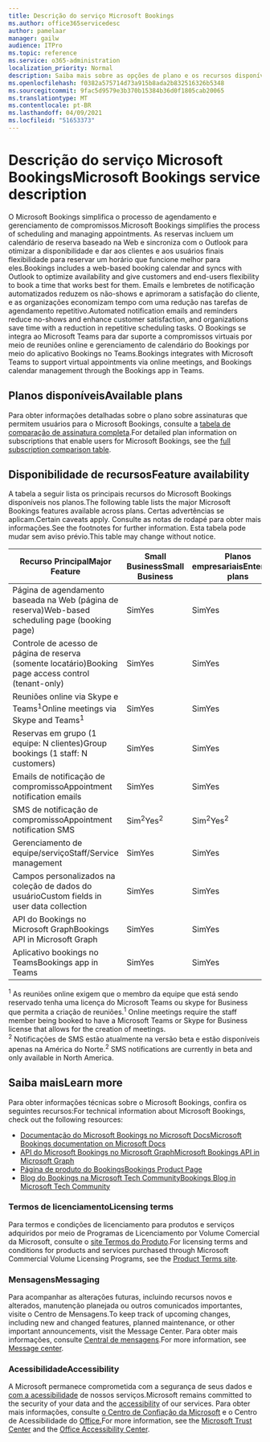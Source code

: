 ```yaml
---
title: Descrição do serviço Microsoft Bookings
ms.author: office365servicedesc
author: pamelaar
manager: gailw
audience: ITPro
ms.topic: reference
ms.service: o365-administration
localization_priority: Normal
description: Saiba mais sobre as opções de plano e os recursos disponíveis no Microsoft Bookings.
ms.openlocfilehash: f0382a575714d73a915b8ada2b832516326b5348
ms.sourcegitcommit: 9fac5d9579e3b370b15384b36d0f1805cab20065
ms.translationtype: MT
ms.contentlocale: pt-BR
ms.lasthandoff: 04/09/2021
ms.locfileid: "51653373"
---
```

# <a name="microsoft-bookings-service-description"></a><span data-ttu-id="16902-103">Descrição do serviço Microsoft Bookings</span><span class="sxs-lookup"><span data-stu-id="16902-103">Microsoft Bookings service description</span></span>

<span data-ttu-id="16902-104">O Microsoft Bookings simplifica o processo de agendamento e gerenciamento de compromissos.</span><span class="sxs-lookup"><span data-stu-id="16902-104">Microsoft Bookings simplifies the process of scheduling and managing appointments.</span></span> <span data-ttu-id="16902-105">As reservas incluem um calendário de reserva baseado na Web e sincroniza com o Outlook para otimizar a disponibilidade e dar aos clientes e aos usuários finais flexibilidade para reservar um horário que funcione melhor para eles.</span><span class="sxs-lookup"><span data-stu-id="16902-105">Bookings includes a web-based booking calendar and syncs with Outlook to optimize availability and give customers and end-users flexibility to book a time that works best for them.</span></span> <span data-ttu-id="16902-106">Emails e lembretes de notificação automatizados reduzem os não-shows e aprimoram a satisfação do cliente, e as organizações economizam tempo com uma redução nas tarefas de agendamento repetitivo.</span><span class="sxs-lookup"><span data-stu-id="16902-106">Automated notification emails and reminders reduce no-shows and enhance customer satisfaction, and organizations save time with a reduction in repetitive scheduling tasks.</span></span> <span data-ttu-id="16902-107">O Bookings se integra ao Microsoft Teams para dar suporte a compromissos virtuais por meio de reuniões online e gerenciamento de calendário do Bookings por meio do aplicativo Bookings no Teams.</span><span class="sxs-lookup"><span data-stu-id="16902-107">Bookings integrates with Microsoft Teams to support virtual appointments via online meetings, and Bookings calendar management through the Bookings app in Teams.</span></span>

## <a name="available-plans"></a><span data-ttu-id="16902-108">Planos disponíveis</span><span class="sxs-lookup"><span data-stu-id="16902-108">Available plans</span></span>

<span data-ttu-id="16902-109">Para obter informações detalhadas sobre o plano sobre assinaturas que permitem usuários para o Microsoft Bookings, consulte a  [tabela de comparação de assinatura completa](https://go.microsoft.com/fwlink/?linkid=2139145).</span><span class="sxs-lookup"><span data-stu-id="16902-109">For detailed plan information on subscriptions that enable users for Microsoft Bookings, see the  [full subscription comparison table](https://go.microsoft.com/fwlink/?linkid=2139145).</span></span>

## <a name="feature-availability"></a><span data-ttu-id="16902-110">Disponibilidade de recursos</span><span class="sxs-lookup"><span data-stu-id="16902-110">Feature availability</span></span>

<span data-ttu-id="16902-111">A tabela a seguir lista os principais recursos do Microsoft Bookings disponíveis nos planos.</span><span class="sxs-lookup"><span data-stu-id="16902-111">The following table lists the major Microsoft Bookings features available across plans.</span></span> <span data-ttu-id="16902-112">Certas advertências se aplicam.</span><span class="sxs-lookup"><span data-stu-id="16902-112">Certain caveats apply.</span></span> <span data-ttu-id="16902-113">Consulte as notas de rodapé para obter mais informações.</span><span class="sxs-lookup"><span data-stu-id="16902-113">See the footnotes for further information.</span></span> <span data-ttu-id="16902-114">Esta tabela pode mudar sem aviso prévio.</span><span class="sxs-lookup"><span data-stu-id="16902-114">This table may change without notice.</span></span>

| <span data-ttu-id="16902-115">Recurso Principal</span><span class="sxs-lookup"><span data-stu-id="16902-115">Major Feature</span></span> | <span data-ttu-id="16902-116">Small Business</span><span class="sxs-lookup"><span data-stu-id="16902-116">Small Business</span></span> | <span data-ttu-id="16902-117">Planos empresariais</span><span class="sxs-lookup"><span data-stu-id="16902-117">Enterprise plans</span></span> | <span data-ttu-id="16902-118">CCG</span><span class="sxs-lookup"><span data-stu-id="16902-118">GCC</span></span> | <span data-ttu-id="16902-119">GCC-High</span><span class="sxs-lookup"><span data-stu-id="16902-119">GCC-High</span></span> | <span data-ttu-id="16902-120">DOD</span><span class="sxs-lookup"><span data-stu-id="16902-120">DOD</span></span> | <span data-ttu-id="16902-121">Educação</span><span class="sxs-lookup"><span data-stu-id="16902-121">Education</span></span> |
| --- | --- | --- | --- | --- | --- | --- |
| <span data-ttu-id="16902-122">Página de agendamento baseada na Web (página de reserva)</span><span class="sxs-lookup"><span data-stu-id="16902-122">Web-based scheduling page (booking page)</span></span> | <span data-ttu-id="16902-123">Sim</span><span class="sxs-lookup"><span data-stu-id="16902-123">Yes</span></span> | <span data-ttu-id="16902-124">Sim</span><span class="sxs-lookup"><span data-stu-id="16902-124">Yes</span></span> | <span data-ttu-id="16902-125">Sim</span><span class="sxs-lookup"><span data-stu-id="16902-125">Yes</span></span> | <span data-ttu-id="16902-126">Não</span><span class="sxs-lookup"><span data-stu-id="16902-126">No</span></span> | <span data-ttu-id="16902-127">Não</span><span class="sxs-lookup"><span data-stu-id="16902-127">No</span></span> | <span data-ttu-id="16902-128">Sim</span><span class="sxs-lookup"><span data-stu-id="16902-128">Yes</span></span> |
| <span data-ttu-id="16902-129">Controle de acesso de página de reserva (somente locatário)</span><span class="sxs-lookup"><span data-stu-id="16902-129">Booking page access control (tenant-only)</span></span> | <span data-ttu-id="16902-130">Sim</span><span class="sxs-lookup"><span data-stu-id="16902-130">Yes</span></span> | <span data-ttu-id="16902-131">Sim</span><span class="sxs-lookup"><span data-stu-id="16902-131">Yes</span></span> | <span data-ttu-id="16902-132">Sim</span><span class="sxs-lookup"><span data-stu-id="16902-132">Yes</span></span> | <span data-ttu-id="16902-133">Não</span><span class="sxs-lookup"><span data-stu-id="16902-133">No</span></span> | <span data-ttu-id="16902-134">Não</span><span class="sxs-lookup"><span data-stu-id="16902-134">No</span></span> | <span data-ttu-id="16902-135">Sim</span><span class="sxs-lookup"><span data-stu-id="16902-135">Yes</span></span> |
| <span data-ttu-id="16902-136">Reuniões online via Skype e Teams<sup>1</sup></span><span class="sxs-lookup"><span data-stu-id="16902-136">Online meetings via Skype and Teams<sup>1</sup></span></span> <br/> | <span data-ttu-id="16902-137">Sim</span><span class="sxs-lookup"><span data-stu-id="16902-137">Yes</span></span> | <span data-ttu-id="16902-138">Sim</span><span class="sxs-lookup"><span data-stu-id="16902-138">Yes</span></span> | <span data-ttu-id="16902-139">Sim</span><span class="sxs-lookup"><span data-stu-id="16902-139">Yes</span></span> | <span data-ttu-id="16902-140">Não</span><span class="sxs-lookup"><span data-stu-id="16902-140">No</span></span> | <span data-ttu-id="16902-141">Não</span><span class="sxs-lookup"><span data-stu-id="16902-141">No</span></span> | <span data-ttu-id="16902-142">Sim</span><span class="sxs-lookup"><span data-stu-id="16902-142">Yes</span></span> |
| <span data-ttu-id="16902-143">Reservas em grupo (1 equipe: N clientes)</span><span class="sxs-lookup"><span data-stu-id="16902-143">Group bookings (1 staff: N customers)</span></span> | <span data-ttu-id="16902-144">Sim</span><span class="sxs-lookup"><span data-stu-id="16902-144">Yes</span></span> | <span data-ttu-id="16902-145">Sim</span><span class="sxs-lookup"><span data-stu-id="16902-145">Yes</span></span> | <span data-ttu-id="16902-146">Sim</span><span class="sxs-lookup"><span data-stu-id="16902-146">Yes</span></span> | <span data-ttu-id="16902-147">Não</span><span class="sxs-lookup"><span data-stu-id="16902-147">No</span></span> | <span data-ttu-id="16902-148">Não</span><span class="sxs-lookup"><span data-stu-id="16902-148">No</span></span> | <span data-ttu-id="16902-149">Sim</span><span class="sxs-lookup"><span data-stu-id="16902-149">Yes</span></span> |
| <span data-ttu-id="16902-150">Emails de notificação de compromisso</span><span class="sxs-lookup"><span data-stu-id="16902-150">Appointment notification emails</span></span> | <span data-ttu-id="16902-151">Sim</span><span class="sxs-lookup"><span data-stu-id="16902-151">Yes</span></span> | <span data-ttu-id="16902-152">Sim</span><span class="sxs-lookup"><span data-stu-id="16902-152">Yes</span></span> | <span data-ttu-id="16902-153">Sim</span><span class="sxs-lookup"><span data-stu-id="16902-153">Yes</span></span> | <span data-ttu-id="16902-154">Não</span><span class="sxs-lookup"><span data-stu-id="16902-154">No</span></span> | <span data-ttu-id="16902-155">Não</span><span class="sxs-lookup"><span data-stu-id="16902-155">No</span></span> | <span data-ttu-id="16902-156">Sim</span><span class="sxs-lookup"><span data-stu-id="16902-156">Yes</span></span> |
| <span data-ttu-id="16902-157">SMS de notificação de compromisso</span><span class="sxs-lookup"><span data-stu-id="16902-157">Appointment notification SMS</span></span> | <span data-ttu-id="16902-158">Sim<sup>2</sup></span><span class="sxs-lookup"><span data-stu-id="16902-158">Yes<sup>2</sup></span></span> <br/> | <span data-ttu-id="16902-159">Sim<sup>2</sup></span><span class="sxs-lookup"><span data-stu-id="16902-159">Yes<sup>2</sup></span></span> <br/> | <span data-ttu-id="16902-160">Sim<sup>2</sup></span><span class="sxs-lookup"><span data-stu-id="16902-160">Yes<sup>2</sup></span></span> <br/> | <span data-ttu-id="16902-161">Não</span><span class="sxs-lookup"><span data-stu-id="16902-161">No</span></span> | <span data-ttu-id="16902-162">Não</span><span class="sxs-lookup"><span data-stu-id="16902-162">No</span></span> | <span data-ttu-id="16902-163">Sim</span><span class="sxs-lookup"><span data-stu-id="16902-163">Yes</span></span> |
| <span data-ttu-id="16902-164">Gerenciamento de equipe/serviço</span><span class="sxs-lookup"><span data-stu-id="16902-164">Staff/Service management</span></span> | <span data-ttu-id="16902-165">Sim</span><span class="sxs-lookup"><span data-stu-id="16902-165">Yes</span></span> | <span data-ttu-id="16902-166">Sim</span><span class="sxs-lookup"><span data-stu-id="16902-166">Yes</span></span> | <span data-ttu-id="16902-167">Sim</span><span class="sxs-lookup"><span data-stu-id="16902-167">Yes</span></span> | <span data-ttu-id="16902-168">Não</span><span class="sxs-lookup"><span data-stu-id="16902-168">No</span></span> | <span data-ttu-id="16902-169">Não</span><span class="sxs-lookup"><span data-stu-id="16902-169">No</span></span> | <span data-ttu-id="16902-170">Sim</span><span class="sxs-lookup"><span data-stu-id="16902-170">Yes</span></span> |
| <span data-ttu-id="16902-171">Campos personalizados na coleção de dados do usuário</span><span class="sxs-lookup"><span data-stu-id="16902-171">Custom fields in user data collection</span></span> | <span data-ttu-id="16902-172">Sim</span><span class="sxs-lookup"><span data-stu-id="16902-172">Yes</span></span> | <span data-ttu-id="16902-173">Sim</span><span class="sxs-lookup"><span data-stu-id="16902-173">Yes</span></span> | <span data-ttu-id="16902-174">Sim</span><span class="sxs-lookup"><span data-stu-id="16902-174">Yes</span></span> | <span data-ttu-id="16902-175">Não</span><span class="sxs-lookup"><span data-stu-id="16902-175">No</span></span> | <span data-ttu-id="16902-176">Não</span><span class="sxs-lookup"><span data-stu-id="16902-176">No</span></span> | <span data-ttu-id="16902-177">Sim</span><span class="sxs-lookup"><span data-stu-id="16902-177">Yes</span></span> |
| <span data-ttu-id="16902-178">API do Bookings no Microsoft Graph</span><span class="sxs-lookup"><span data-stu-id="16902-178">Bookings API in Microsoft Graph</span></span> | <span data-ttu-id="16902-179">Sim</span><span class="sxs-lookup"><span data-stu-id="16902-179">Yes</span></span> | <span data-ttu-id="16902-180">Sim</span><span class="sxs-lookup"><span data-stu-id="16902-180">Yes</span></span> | <span data-ttu-id="16902-181">Não</span><span class="sxs-lookup"><span data-stu-id="16902-181">No</span></span> | <span data-ttu-id="16902-182">Não</span><span class="sxs-lookup"><span data-stu-id="16902-182">No</span></span> | <span data-ttu-id="16902-183">Não</span><span class="sxs-lookup"><span data-stu-id="16902-183">No</span></span> | <span data-ttu-id="16902-184">Sim</span><span class="sxs-lookup"><span data-stu-id="16902-184">Yes</span></span> |
| <span data-ttu-id="16902-185">Aplicativo bookings no Teams</span><span class="sxs-lookup"><span data-stu-id="16902-185">Bookings app in Teams</span></span> | <span data-ttu-id="16902-186">Sim</span><span class="sxs-lookup"><span data-stu-id="16902-186">Yes</span></span> | <span data-ttu-id="16902-187">Sim</span><span class="sxs-lookup"><span data-stu-id="16902-187">Yes</span></span> | <span data-ttu-id="16902-188">Não</span><span class="sxs-lookup"><span data-stu-id="16902-188">No</span></span> | <span data-ttu-id="16902-189">Não</span><span class="sxs-lookup"><span data-stu-id="16902-189">No</span></span> | <span data-ttu-id="16902-190">Não</span><span class="sxs-lookup"><span data-stu-id="16902-190">No</span></span> | <span data-ttu-id="16902-191">Sim</span><span class="sxs-lookup"><span data-stu-id="16902-191">Yes</span></span> |

<span data-ttu-id="16902-192"><sup>1</sup> As reuniões online exigem que o membro da equipe que está sendo reservado tenha uma licença do Microsoft Teams ou skype for Business que permita a criação de reuniões.</span><span class="sxs-lookup"><span data-stu-id="16902-192"><sup>1</sup> Online meetings require the staff member being booked to have a Microsoft Teams or Skype for Business license that allows for the creation of meetings.</span></span>
<br/><span data-ttu-id="16902-193"><sup>2</sup> Notificações de SMS estão atualmente na versão beta e estão disponíveis apenas na América do Norte.</span><span class="sxs-lookup"><span data-stu-id="16902-193"><sup>2</sup> SMS notifications are currently in beta and only available in North America.</span></span>

## <a name="learn-more"></a><span data-ttu-id="16902-194">Saiba mais</span><span class="sxs-lookup"><span data-stu-id="16902-194">Learn more</span></span>

<span data-ttu-id="16902-195">Para obter informações técnicas sobre o Microsoft Bookings, confira os seguintes recursos:</span><span class="sxs-lookup"><span data-stu-id="16902-195">For technical information about Microsoft Bookings, check out the following resources:</span></span>

- [<span data-ttu-id="16902-196">Documentação do Microsoft Bookings no Microsoft Docs</span><span class="sxs-lookup"><span data-stu-id="16902-196">Microsoft Bookings documentation on Microsoft Docs</span></span>](/microsoft-365/bookings/bookings-overview?view=o365-worldwide)
- [<span data-ttu-id="16902-197">API do Microsoft Bookings no Microsoft Graph</span><span class="sxs-lookup"><span data-stu-id="16902-197">Microsoft Bookings API in Microsoft Graph</span></span>](/graph/api/resources/booking-api-overview?view=graph-rest-beta)
- [<span data-ttu-id="16902-198">Página de produto do Bookings</span><span class="sxs-lookup"><span data-stu-id="16902-198">Bookings Product Page</span></span>](https://www.microsoft.com/microsoft-365/business/scheduling-and-booking-app)
- [<span data-ttu-id="16902-199">Blog do Bookings na Microsoft Tech Community</span><span class="sxs-lookup"><span data-stu-id="16902-199">Bookings Blog in Microsoft Tech Community</span></span>](https://techcommunity.microsoft.com/t5/microsoft-bookings-blog/bg-p/Office365BusinessAppsBlog)

### <a name="licensing-terms"></a><span data-ttu-id="16902-200">Termos de licenciamento</span><span class="sxs-lookup"><span data-stu-id="16902-200">Licensing terms</span></span>

<span data-ttu-id="16902-201">Para termos e condições de licenciamento para produtos e serviços adquiridos por meio de Programas de Licenciamento por Volume Comercial da Microsoft, consulte o [site Termos do Produto](https://www.microsoft.com/microsoft-365).</span><span class="sxs-lookup"><span data-stu-id="16902-201">For licensing terms and conditions for products and services purchased through Microsoft Commercial Volume Licensing Programs, see the [Product Terms site](https://www.microsoft.com/microsoft-365).</span></span>

### <a name="messaging"></a><span data-ttu-id="16902-202">Mensagens</span><span class="sxs-lookup"><span data-stu-id="16902-202">Messaging</span></span>

<span data-ttu-id="16902-203">Para acompanhar as alterações futuras, incluindo recursos novos e alterados, manutenção planejada ou outros comunicados importantes, visite o Centro de Mensagens.</span><span class="sxs-lookup"><span data-stu-id="16902-203">To keep track of upcoming changes, including new and changed features, planned maintenance, or other important announcements, visit the Message Center.</span></span> <span data-ttu-id="16902-204">Para obter mais informações, consulte [Central de mensagens](/microsoft-365/admin/manage/message-center).</span><span class="sxs-lookup"><span data-stu-id="16902-204">For more information, see [Message center](/microsoft-365/admin/manage/message-center).</span></span>

### <a name="accessibility"></a><span data-ttu-id="16902-205">Acessibilidade</span><span class="sxs-lookup"><span data-stu-id="16902-205">Accessibility</span></span>

<span data-ttu-id="16902-206">A Microsoft permanece comprometida com a segurança de seus dados e [com a acessibilidade](https://www.microsoft.com/trust-center/compliance/accessibility) de nossos serviços.</span><span class="sxs-lookup"><span data-stu-id="16902-206">Microsoft remains committed to the security of your data and the [accessibility](https://www.microsoft.com/trust-center/compliance/accessibility) of our services.</span></span> <span data-ttu-id="16902-207">Para obter mais informações, consulte [o Centro de Confiação da Microsoft](https://www.microsoft.com/trust-center) e o Centro de Acessibilidade do [Office.](https://support.office.com/article/ecab0fcf-d143-4fe8-a2ff-6cd596bddc6d)</span><span class="sxs-lookup"><span data-stu-id="16902-207">For more information, see the [Microsoft Trust Center](https://www.microsoft.com/trust-center) and the [Office Accessibility Center](https://support.office.com/article/ecab0fcf-d143-4fe8-a2ff-6cd596bddc6d).</span></span>
